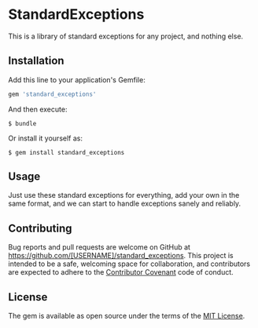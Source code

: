 # StandardExceptions

This is a library of standard exceptions for any project, and nothing else.

## Installation

Add this line to your application's Gemfile:

```ruby
gem 'standard_exceptions'
```

And then execute:

    $ bundle

Or install it yourself as:

    $ gem install standard_exceptions

## Usage

Just use these standard exceptions for everything, add your own in the same format, and we can start to handle exceptions sanely and reliably.  

## Contributing

Bug reports and pull requests are welcome on GitHub at https://github.com/[USERNAME]/standard_exceptions. This project is intended to be a safe, welcoming space for collaboration, and contributors are expected to adhere to the [Contributor Covenant](http://contributor-covenant.org) code of conduct.

## License

The gem is available as open source under the terms of the [MIT License](http://opensource.org/licenses/MIT).

